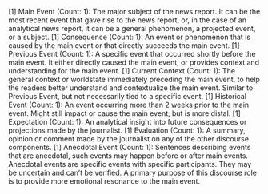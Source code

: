 [1] Main Event (Count: 1): The major subject of the news report. It can be the most recent event that gave rise to the news report, or, in the case of an analytical news report, it can be a general phenomenon, a projected event, or a subject.
[1] Consequence (Count: 1): An event or phenomenon that is caused by the main event or that directly succeeds the main event.
[1] Previous Event (Count: 1): A specific event that occurred shortly before the main event. It either directly caused the main event, or provides context and understanding for the main event.
[1] Current Context (Count: 1): The general context or worldstate immediately preceding the main event, to help the readers better understand and contextualize the main event. Similar to Previous Event, but not necessarily tied to a specific event.
[1] Historical Event (Count: 1): An event occurring more than 2 weeks prior to the main event. Might still impact or cause the main event, but is more distal.
[1] Expectation (Count: 1): An analytical insight into future consequences or projections made by the journalist.
[1] Evaluation (Count: 1): A summary, opinion or comment made by the journalist on any of the other discourse components.
[1] Anecdotal Event (Count: 1): Sentences describing events that are anecdotal, such events may happen before or after main events. Anecdotal events are specific events with specific participants. They may be uncertain and can’t be verified. A primary purpose of this discourse role is to provide more emotional resonance to the main event.
